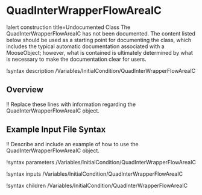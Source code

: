 # QuadInterWrapperFlowAreaIC

!alert construction title=Undocumented Class
The QuadInterWrapperFlowAreaIC has not been documented. The content listed below should be used as a starting point for
documenting the class, which includes the typical automatic documentation associated with a
MooseObject; however, what is contained is ultimately determined by what is necessary to make the
documentation clear for users.

!syntax description /Variables/InitialCondition/QuadInterWrapperFlowAreaIC

## Overview

!! Replace these lines with information regarding the QuadInterWrapperFlowAreaIC object.

## Example Input File Syntax

!! Describe and include an example of how to use the QuadInterWrapperFlowAreaIC object.

!syntax parameters /Variables/InitialCondition/QuadInterWrapperFlowAreaIC

!syntax inputs /Variables/InitialCondition/QuadInterWrapperFlowAreaIC

!syntax children /Variables/InitialCondition/QuadInterWrapperFlowAreaIC
